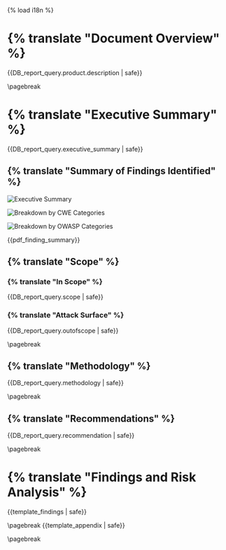 {% load i18n %}
# {% translate "Document Overview" %}

{{DB_report_query.product.description | safe}}

\pagebreak
# {% translate "Executive Summary" %}

{{DB_report_query.executive_summary | safe}}

## {% translate "Summary of Findings Identified" %}

![Executive Summary]({{report_executive_summary_image}})

![Breakdown by CWE Categories]({{report_cwe_categories_image}})

![Breakdown by OWASP Categories]({{report_owasp_categories_image}})

{{pdf_finding_summary}}

## {% translate "Scope" %}

### {% translate "In Scope" %}

{{DB_report_query.scope | safe}}

### {% translate "Attack Surface" %}

{{DB_report_query.outofscope | safe}}

\pagebreak
## {% translate "Methodology" %}

{{DB_report_query.methodology | safe}}

\pagebreak
## {% translate "Recommendations" %}

{{DB_report_query.recommendation | safe}}

\pagebreak
# {% translate "Findings and Risk Analysis" %}

{{template_findings | safe}}

\pagebreak
{{template_appendix | safe}}

\pagebreak
